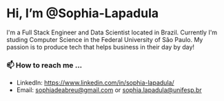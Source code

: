 # Hi, I’m @Sophia-Lapadula
  I'm a Full Stack Engineer and Data Scientist located in Brazil.
  Currently I'm studing Computer Science in the Federal University of São Paulo.
  My passion is to produce tech that helps business in their day by day!

### 📫 How to reach me ...
  - LinkedIn: https://www.linkedin.com/in/sophia-lapadula/
  - Email: sophiadeabreu@gmail.com or sophia.lapadula@unifesp.br
